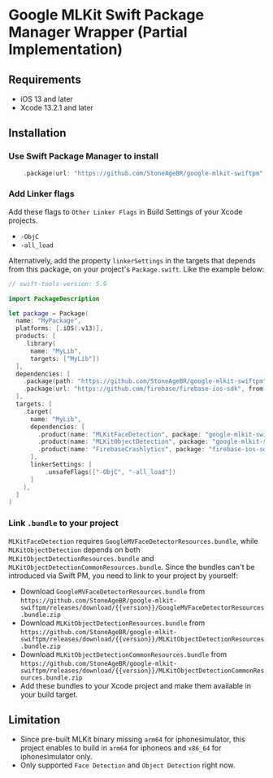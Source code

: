 # Google MLKit Swift Package Manager Wrapper (Partial Implementation)

## Requirements

- iOS 13 and later
- Xcode 13.2.1 and later

## Installation

### Use Swift Package Manager to install

```swift
    .package(url: "https://github.com/StoneAgeBR/google-mlkit-swiftpm", from: "{{version}}")
```

### Add Linker flags

Add these flags to `Other Linker Flags` in Build Settings of your Xcode projects.

- `-ObjC`
- `-all_load`

Alternatively, add the property `linkerSettings` in the targets that depends from this package, on your project's ``Package.swift``. Like the example below:

```swift
// swift-tools-version: 5.9

import PackageDescription

let package = Package(
  name: "MyPackage",
  platforms: [.iOS(.v13)],
  products: [
    .library(
      name: "MyLib",
      targets: ["MyLib"])
  ],
  dependencies: [
    .package(path: "https://github.com/StoneAgeBR/google-mlkit-swiftpm", from: "5.0.0"),
    .package(url: "https://github.com/firebase/firebase-ios-sdk", from: "10.0.0")
  ],
  targets: [
    .target(
      name: "MyLib",
      dependencies: [
        .product(name: "MLKitFaceDetection", package: "google-mlkit-swiftpm"),
        .product(name: "MLKitObjectDetection", package: "google-mlkit-swiftpm"),
        .product(name: "FirebaseCrashlytics", package: "firebase-ios-sdk"),
      ],
      linkerSettings: [
          .unsafeFlags(["-ObjC", "-all_load"])
      ]
    ),
  ]
)
```

### Link `.bundle` to your project

`MLKitFaceDetection` requires `GoogleMVFaceDetectorResources.bundle`, while `MLKitObjectDetection` depends on both `MLKitObjectDetectionResources.bundle` and `MLKitObjectDetectionCommonResources.bundle`. Since the bundles can't be introduced via Swift PM, you need to link to your project by yourself:

- Download `GoogleMVFaceDetectorResources.bundle` from ``https://github.com/StoneAgeBR/google-mlkit-swiftpm/releases/download/{{version}}/GoogleMVFaceDetectorResources.bundle.zip``
- Download `MLKitObjectDetectionResources.bundle` from ``https://github.com/StoneAgeBR/google-mlkit-swiftpm/releases/download/{{version}}/MLKitObjectDetectionResources.bundle.zip``
- Download `MLKitObjectDetectionCommonResources.bundle` from ``https://github.com/StoneAgeBR/google-mlkit-swiftpm/releases/download/{{version}}/MLKitObjectDetectionCommonResources.bundle.zip``
- Add these bundles to your Xcode project and make them available in your build target.

## Limitation

- Since pre-built MLKit binary missing `arm64` for iphonesimulator, this project enables to build in `arm64` for iphoneos and `x86_64` for iphonesimulator only.
- Only supported `Face Detection` and `Object Detection` right now.